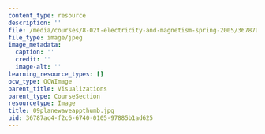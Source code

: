 ```yaml
---
content_type: resource
description: ''
file: /media/courses/8-02t-electricity-and-magnetism-spring-2005/36787ac4f2c66740010597885b1ad625_09planewaveappthumb.jpg
file_type: image/jpeg
image_metadata:
  caption: ''
  credit: ''
  image-alt: ''
learning_resource_types: []
ocw_type: OCWImage
parent_title: Visualizations
parent_type: CourseSection
resourcetype: Image
title: 09planewaveappthumb.jpg
uid: 36787ac4-f2c6-6740-0105-97885b1ad625
---
```

